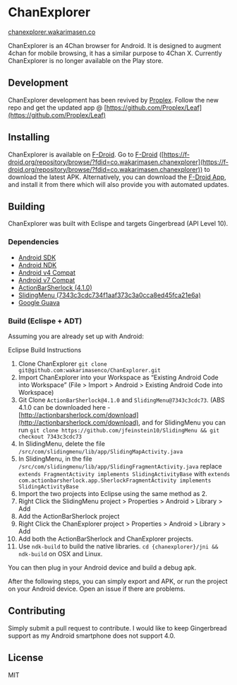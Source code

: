 ChanExplorer
============

[chanexplorer.wakarimasen.co](http://chanexplorer.wakarimasen.co/)

ChanExplorer is an 4Chan browser for Android. It is designed to augment 4chan for mobile browsing, it has a similar purpose to 4Chan X. Currently ChanExplorer is no longer available on the Play store.

## Development
ChanExplorer development has been revived by [Proplex](https://github.com/Proplex). Follow the new repo and get the updated app @ [https://github.com/Proplex/Leaf](https://github.com/Proplex/Leaf)

## Installing
ChanExplorer is available on [F-Droid](https://f-droid.org/repository/browse/?fdid=co.wakarimasen.chanexplorer). Go to [F-Droid](https://f-droid.org/repository/browse/?fdid=co.wakarimasen.chanexplorer) ([https://f-droid.org/repository/browse/?fdid=co.wakarimasen.chanexplorer](https://f-droid.org/repository/browse/?fdid=co.wakarimasen.chanexplorer)) to download the latest APK. Alternatively, you can download the [F-Droid App](https://f-droid.org/), and install it from there which will also provide you with automated updates.

## Building
ChanExplorer was built with Eclispe and targets Gingerbread (API Level 10).

### Dependencies

+ [Android SDK](http://developer.android.com/sdk/index.html)
+ [Android NDK](http://developer.android.com/tools/sdk/ndk/index.html)
+ [Android v4 Compat](http://developer.android.com/tools/support-library/setup.html)
+ [Android v7 Compat](http://developer.android.com/tools/support-library/setup.html)
+ [ActionBarSherlock (4.1.0)](http://actionbarsherlock.com/)
+ [SlidingMenu (7343c3cdc734f1aaf373c3a0cca8ed45fca21e6a)](http://github.com/jfeinstein10/SlidingMenu)
+ [Google Guava](https://code.google.com/p/guava-libraries/)

### Build (Eclispe + ADT)

Assuming you are already set up with Android:

Eclipse Build Instructions

1. Clone ChanExplorer `git clone git@github.com:wakarimasenco/ChanExplorer.git`
1. Import ChanExplorer into your Workspace as “Existing Android Code into Workspace” (File > Import > Android > Existing Android Code into Workspace)
1. Git Clone `ActionBarSherlock@4.1.0` and `SlidingMenu@7343c3cdc73`. (ABS 4.1.0 can be downloaded here - [http://actionbarsherlock.com/download](http://actionbarsherlock.com/download), and for SlidingMenu you can run `git clone https://github.com/jfeinstein10/SlidingMenu && git checkout 7343c3cdc73`
1. In SlidingMenu, delete the file `/src/com/slidingmenu/lib/app/SlidingMapActivity.java`
1. In SlidingMenu, in the file `/src/com/slidingmenu/lib/app/SlidingFragmentActivity.java` replace `extends FragmentActivity implements SlidingActivityBase` with `extends com.actionbarsherlock.app.SherlockFragmentActivity implements SlidingActivityBase`
1. Import the two projects into Eclipse using the same method as 2.
1. Right Click the SlidingMenu project > Properties > Android > Library > Add
1. Add the ActionBarSherlock project
1. Right Click the ChanExplorer project > Properties > Android > Library > Add
1. Add both the ActionBarSherlock and ChanExplorer projects.
1. Use `ndk-build` to build the native libraries. `cd {chanexplorer}/jni && ndk-build` on OSX and Linux.

You can then plug in your Android device and build a debug apk.

After the following steps, you can simply export and APK, or run the project on your Android device. Open an issue if there are problems.

## Contributing

Simply submit a pull request to contribute. I would like to keep Gingerbread support as my Android smartphone does not support 4.0.

## License
MIT
